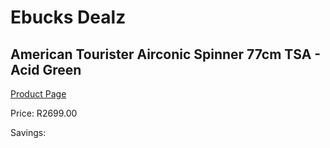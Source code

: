 
# Ebucks Dealz
## American Tourister Airconic Spinner 77cm TSA - Acid Green
[Product Page](https://www.ebucks.com/web/shop/productSelected.do?prodId=1236221813&catId=365267763)

Price: R2699.00

Savings: 


	